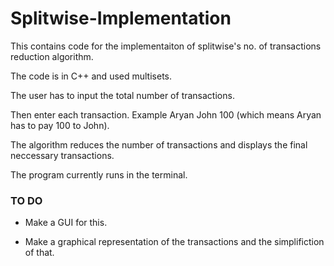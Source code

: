 # Splitwise-Implementation

This contains code for the implementaiton of splitwise's no. of transactions reduction algorithm.

The code is in C++ and used multisets.

The user has to input the total number of transactions.

Then enter each transaction. Example Aryan John 100   (which means Aryan has to pay 100 to John).

The algorithm reduces the number of transactions and displays the final neccessary transactions.

The program currently runs in the terminal.

### TO DO

* Make a GUI for this.

* Make a graphical representation of the transactions and the simplifiction of that.
